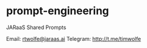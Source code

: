 # prompt-engineering
JARaaS Shared Prompts

Email: rtwolfe@jaraas.ai
Telegram: http://t.me/timwolfe

